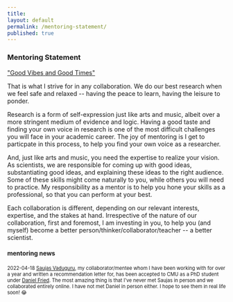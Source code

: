 ```yaml
---
title:
layout: default
permalink: /mentoring-statement/
published: true
---
```


### Mentoring Statement

<ins> "Good Vibes and Good Times" </ins> 

That is what I strive for in any collaboration. We do our best research when we feel safe and relaxed -- having the peace to learn, having the leisure to ponder. 

Research is a form of self-expression just like arts and music, albeit over a more stringent medium of evidence and logic. Having a good taste and finding your own voice in research is one of the most difficult challenges you will face in your academic career. The joy of mentoring is I get to particpate in this process, to help you find your own voice as a researcher.

And, just like arts and music, you need the expertise to realize your vision. As scientists, we are responsible for coming up with good ideas, substantiating good ideas, and explaining these ideas to the right audience. Some of these skills might come naturally to you, while others you will need to practice. My responsibility as a mentor is to help you hone your skills as a professional, so that you can perform at your best.

Each collaboration is different, depending on our relevant interests, expertise, and the stakes at hand. Irrespective of the nature of our collaboration, first and foremost, I am investing in you, to help you (and myself) become a better person/thinker/collaborator/teacher -- a better scientist.


#### mentoring news
<span style="font-size:0.8em;"> 2022-04-18 [Saujas Vaduguru](https://twitter.com/saujasv), my collaborator/mentee whom I have been working with for over a year and written a recommendation letter for, has been accepted to CMU as a PhD student under [Daniel Fried](https://twitter.com/dan_fried). The most amazing thing is that I've never met Saujas in person and we collaborated entirely online. I have not met Daniel in person either. I hope to see them in real life soon! 😂 </span>
